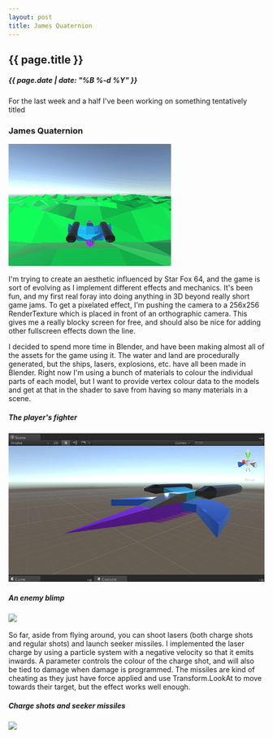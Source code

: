 ```yaml
---
layout: post
title: James Quaternion
---
```

{{ page.title }}
----------------
<h5>{{ page.date | date: "%B %-d %Y" }}</h5>

For the last week and a half I've been working on something tentatively titled

<h3> James Quaternion </h3>

<img src="/images/JamesQuaternionFlightDemo.gif">

I'm trying to create an aesthetic influenced by Star Fox 64, and the game is
sort of evolving as I implement different effects and mechanics. It's been fun,
and my first real foray into doing anything in 3D beyond really short game jams.
To get a pixelated effect, I'm pushing the camera to a 256x256 RenderTexture
which is placed in front of an orthographic camera. This gives me a really blocky
screen for free, and should also be nice for adding other fullscreen effects
down the line.

I decided to spend more time in Blender, and have been making almost all of the
assets for the game using it. The water and land are procedurally generated, but
the ships, lasers, explosions, etc. have all been made in Blender. Right now I'm
using a bunch of materials to colour the individual parts of each model, but I want
to provide vertex colour data to the models and get at that in the shader to save
from having so many materials in a scene.

<h5><i>The player's fighter</i></h5>
<img src="/images/JamesQuaternionFighter.png">

<h5><i>An enemy blimp</i></h5>
<img src="/images/JamesQuaternionBlimp.png">

So far, aside from flying around, you can shoot lasers (both charge shots and
regular shots) and launch seeker missiles. I implemented the laser charge by using
a particle system with a negative velocity so that it emits inwards. A parameter
controls the colour of the charge shot, and will also be tied to damage when damage
is programmed. The missiles are kind of cheating as they just have force applied
and use Transform.LookAt to move towards their target, but the effect works well
enough.

<h5><i>Charge shots and seeker missiles</i></h5>
<img src="/images/JamesQuaternionLaserMissileDemo.png">
